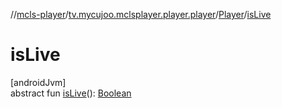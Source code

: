 //[mcls-player](../../../index.md)/[tv.mycujoo.mclsplayer.player.player](../index.md)/[Player](index.md)/[isLive](is-live.md)

# isLive

[androidJvm]\
abstract fun [isLive](is-live.md)(): [Boolean](https://kotlinlang.org/api/latest/jvm/stdlib/kotlin/-boolean/index.html)
